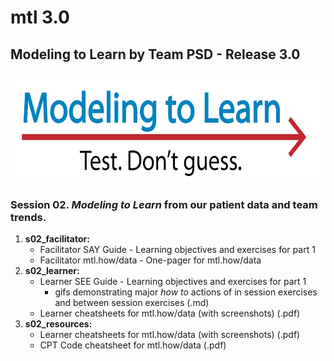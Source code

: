 # mtl 3.0

## Modeling to Learn by Team PSD - Release 3.0

<img src = "https://github.com/lzim/teampsd/blob/master/resources/logos/mtl_testdontguess_sm.png"
     height = "175" width = "650">

### Session 02. *Modeling to Learn* from our **patient data** and **team trends.**

1. **s02_facilitator:**
    - Facilitator SAY Guide - Learning objectives and exercises for part 1
    - Facilitator mtl.how/data - One-pager for mtl.how/data
2. **s02_learner:**
    - Learner SEE Guide - Learning objectives and exercises for part 1
      - gifs demonstrating major *how to* actions of in session exercises and between session exercises (.md)
    - Learner cheatsheets for mtl.how/data (with screenshots) (.pdf)
3.  **s02_resources:**
    - Learner cheatsheets for mtl.how/data (with screenshots) (.pdf)
    - CPT Code cheatsheet for mtl.how/data (.pdf)
